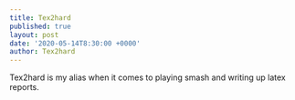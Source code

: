 ```yaml
---
title: Tex2hard
published: true
layout: post
date: '2020-05-14T8:30:00 +0000'
author: Tex2hard
---
```


Tex2hard is my alias when it comes to playing smash and writing up latex reports.
